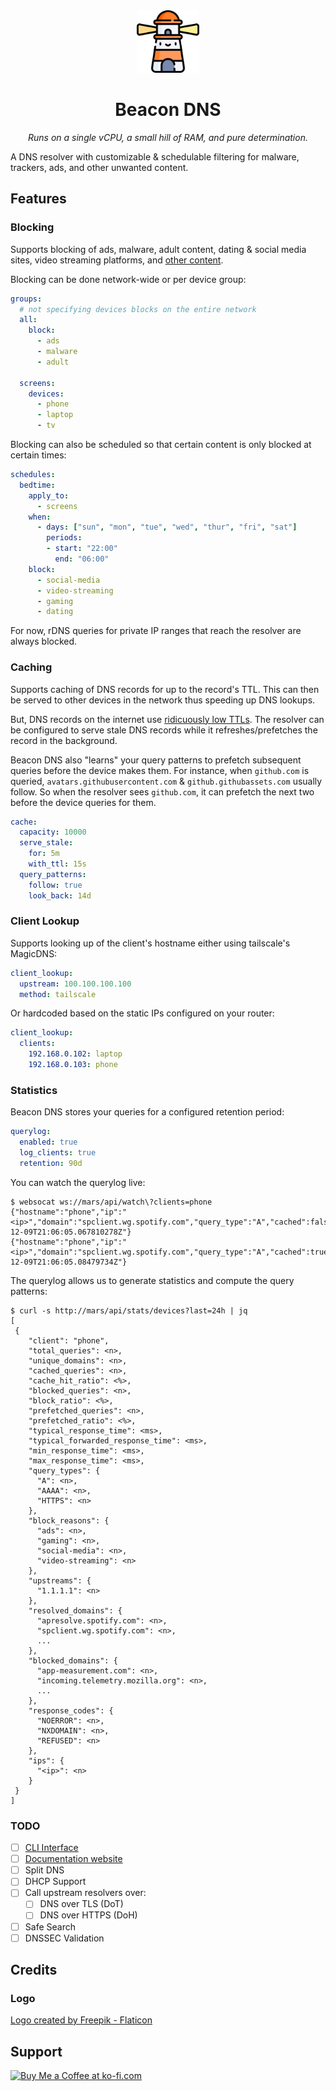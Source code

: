 <div align="center">
    <img src="docs/media/logo.png" width="100" />
    <h1>Beacon DNS</h1>
    <p><i>Runs on a single vCPU, a small hill of RAM, and pure determination.</i></p>
</div>

A DNS resolver with customizable & schedulable filtering for malware, trackers, ads, and other unwanted content.

## Features

### Blocking

Supports blocking of ads, malware, adult content, dating & social media sites, video streaming platforms, and [other content](https://github.com/st3v3nmw/beacon-dns/blob/main/internal/config/sources.go).

Blocking can be done network-wide or per device group:

```yaml
groups:
  # not specifying devices blocks on the entire network
  all:
    block:
      - ads
      - malware
      - adult

  screens:
    devices:
      - phone
      - laptop
      - tv
```

Blocking can also be scheduled so that certain content is only blocked at certain times:

```yaml
schedules:
  bedtime:
    apply_to:
      - screens
    when:
      - days: ["sun", "mon", "tue", "wed", "thur", "fri", "sat"]
        periods:
        - start: "22:00"
          end: "06:00"
    block:
      - social-media
      - video-streaming
      - gaming
      - dating
```

For now, rDNS queries for private IP ranges that reach the resolver are always blocked.

### Caching

Supports caching of DNS records for up to the record's TTL. This can then be served to other devices in the network thus speeding up DNS lookups.

But, DNS records on the internet use [ridicuously low TTLs](https://blog.apnic.net/2019/11/12/stop-using-ridiculously-low-dns-ttls/). The resolver can be configured to serve stale DNS records while it refreshes/prefetches the record in the background.

Beacon DNS also "learns" your query patterns to prefetch subsequent queries before the device makes them. For instance, when `github.com` is queried, `avatars.githubusercontent.com` & `github.githubassets.com` usually follow. So when the resolver sees `github.com`, it can prefetch the next two before the device queries for them.

```yaml
cache:
  capacity: 10000
  serve_stale:
    for: 5m
    with_ttl: 15s
  query_patterns:
    follow: true
    look_back: 14d
```

### Client Lookup

Supports looking up of the client's hostname either using tailscale's MagicDNS:

```yaml
client_lookup:
  upstream: 100.100.100.100
  method: tailscale
```

Or hardcoded based on the static IPs configured on your router:

```yaml
client_lookup:
  clients:
    192.168.0.102: laptop
    192.168.0.103: phone
```

### Statistics

Beacon DNS stores your queries for a configured retention period:

```yaml
querylog:
  enabled: true
  log_clients: true
  retention: 90d
```

You can watch the querylog live:

```console
$ websocat ws://mars/api/watch\?clients=phone
{"hostname":"phone","ip":"<ip>","domain":"spclient.wg.spotify.com","query_type":"A","cached":false,"blocked":false,"block_reason":null,"upstream":"1.1.1.1","response_code":"NOERROR","response_time":1,"prefetched":false,"timestamp":"2024-12-09T21:06:05.067810278Z"}
{"hostname":"phone","ip":"<ip>","domain":"spclient.wg.spotify.com","query_type":"A","cached":true,"blocked":false,"block_reason":null,"upstream":null,"response_code":"NOERROR","response_time":0,"prefetched":false,"timestamp":"2024-12-09T21:06:05.08479734Z"}
```

The querylog allows us to generate statistics and compute the query patterns:

```console
$ curl -s http://mars/api/stats/devices?last=24h | jq
[
 {
    "client": "phone",
    "total_queries": <n>,
    "unique_domains": <n>,
    "cached_queries": <n>,
    "cache_hit_ratio": <%>,
    "blocked_queries": <n>,
    "block_ratio": <%>,
    "prefetched_queries": <n>,
    "prefetched_ratio": <%>,
    "typical_response_time": <ms>,
    "typical_forwarded_response_time": <ms>,
    "min_response_time": <ms>,
    "max_response_time": <ms>,
    "query_types": {
      "A": <n>,
      "AAAA": <n>,
      "HTTPS": <n>
    },
    "block_reasons": {
      "ads": <n>,
      "gaming": <n>,
      "social-media": <n>,
      "video-streaming": <n>
    },
    "upstreams": {
      "1.1.1.1": <n>
    },
    "resolved_domains": {
      "apresolve.spotify.com": <n>,
      "spclient.wg.spotify.com": <n>,
      ...
    },
    "blocked_domains": {
      "app-measurement.com": <n>,
      "incoming.telemetry.mozilla.org": <n>,
      ...
    },
    "response_codes": {
      "NOERROR": <n>,
      "NXDOMAIN": <n>,
      "REFUSED": <n>
    },
    "ips": {
      "<ip>": <n>
    }
 }
]
```

### TODO

- [ ] [CLI Interface](https://github.com/st3v3nmw/beaconctl)
- [ ] [Documentation website](https://www.beacondns.org/)
- [ ] Split DNS
- [ ] DHCP Support
- [ ] Call upstream resolvers over:
  - [ ] DNS over TLS (DoT)
  - [ ] DNS over HTTPS (DoH)
- [ ] Safe Search
- [ ] DNSSEC Validation

## Credits

### Logo

<a href="https://www.flaticon.com/free-icons/lighthouse" title="lighthouse icons">Logo created by Freepik - Flaticon</a>

## Support

<a href='https://ko-fi.com/M4M44DEN6' target='_blank'><img height='36' style='border:0px;height:36px;' src='https://cdn.ko-fi.com/cdn/kofi3.png?v=2' border='0' alt='Buy Me a Coffee at ko-fi.com' /></a>
